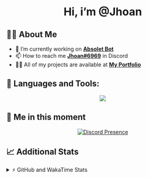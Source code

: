 <h1 align="center">Hi, i’m @Jhoan</h1>

## 🙋‍♂️ About Me

- 🔭 I’m currently working on **[Absolet Bot](https://strider.cloud)**
- 📫 How to reach me **[Jhoan#6969](https://jhoan.monster/)** in Discord
- 👨‍💻 All of my projects are available at **[My Portfolio](https://jhoan.monster)**

## 🚀 Languages and Tools:
<p align="center">
  <a href="https://skillicons.dev">
    <img src="https://skillicons.dev/icons?i=js,ts,html,css,bootstrap,nodejs,express,vscode,neovim,vim,atom,cloudflare,git,github,discord,bots,linux,mongodb,nginx,redis,wordpress,heroku&perline=11" />
  </a>
</p>
  
## 👤 Me in this moment
<p align="center">
    <a href="https://discord.com/users/612460795124776960" target="_blank" rel="nofollow">
        <img src="https://lanyard-profile-readme.vercel.app/api/612460795124776960?idleMessage=Probably%20coding%20Absolet..." alt="Discord Presence" align="center">
    </a>
</p>

## 📈 Additional Stats
<details>
    <summary>⚡ GitHub and WakaTime Stats</summary>
    <br/>

<!--START_SECTION:waka-->
![Code Time](http://img.shields.io/badge/Code%20Time-420%20hrs%2045%20mins-blue)

**🐱 My GitHub Data** 

> 🏆 837 Contributions in the Year 2022
 > 
> 📦 61.3 kB Used in GitHub's Storage 
 > 
> 💼 Opted to Hire
 > 
> 📜 4 Public Repositories 
 > 
> 🔑 30 Private Repositories  
 > 
**I'm an Early 🐤** 

```text
🌞 Morning    65 commits     ██░░░░░░░░░░░░░░░░░░░░░░░   9.27% 
🌆 Daytime    329 commits    ███████████░░░░░░░░░░░░░░   46.93% 
🌃 Evening    278 commits    ██████████░░░░░░░░░░░░░░░   39.66% 
🌙 Night      29 commits     █░░░░░░░░░░░░░░░░░░░░░░░░   4.14%

```
📅 **I'm Most Productive on Wednesday** 

```text
Monday       125 commits    ████░░░░░░░░░░░░░░░░░░░░░   17.83% 
Tuesday      108 commits    ███░░░░░░░░░░░░░░░░░░░░░░   15.41% 
Wednesday    134 commits    ████░░░░░░░░░░░░░░░░░░░░░   19.12% 
Thursday     65 commits     ██░░░░░░░░░░░░░░░░░░░░░░░   9.27% 
Friday       69 commits     ██░░░░░░░░░░░░░░░░░░░░░░░   9.84% 
Saturday     126 commits    ████░░░░░░░░░░░░░░░░░░░░░   17.97% 
Sunday       74 commits     ██░░░░░░░░░░░░░░░░░░░░░░░   10.56%

```


📊 **This Week I Spent My Time On** 

```text
⌚︎ Time Zone: America/Bogota

💬 Programming Languages: 
JavaScript               4 hrs 57 mins       ███████████████████░░░░░░   79.34% 
YAML                     48 mins             ███░░░░░░░░░░░░░░░░░░░░░░   13.0% 
JSON                     27 mins             █░░░░░░░░░░░░░░░░░░░░░░░░   7.25% 
TypeScript               1 min               ░░░░░░░░░░░░░░░░░░░░░░░░░   0.41% 
Other                    0 secs              ░░░░░░░░░░░░░░░░░░░░░░░░░   0.01%

🔥 Editors: 
VS Code                  6 hrs 14 mins       █████████████████████████   100.0%

🐱‍💻 Projects: 
Absolet-Bot              5 hrs 50 mins       ███████████████████████░░   93.68% 
MinecordSync Bot         18 mins             █░░░░░░░░░░░░░░░░░░░░░░░░   4.85% 
aña                      4 mins              ░░░░░░░░░░░░░░░░░░░░░░░░░   1.08% 
Strider-System           1 min               ░░░░░░░░░░░░░░░░░░░░░░░░░   0.39%

💻 Operating System: 
Linux                    6 hrs 14 mins       █████████████████████████   100.0%

```

**I Mostly Code in JavaScript** 

```text
JavaScript               15 repos            ████████████████░░░░░░░░░   65.22% 
Java                     3 repos             ███░░░░░░░░░░░░░░░░░░░░░░   13.04% 
CSS                      2 repos             ██░░░░░░░░░░░░░░░░░░░░░░░   8.7% 
TypeScript               1 repo              █░░░░░░░░░░░░░░░░░░░░░░░░   4.35% 
Shell                    1 repo              █░░░░░░░░░░░░░░░░░░░░░░░░   4.35%

```



 Last Updated on 13/09/2022 21:41:54 UTC
<!--END_SECTION:waka-->
</details>
